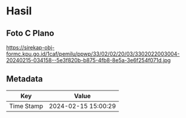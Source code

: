 # Hasil

## Foto C Plano

https://sirekap-obj-formc.kpu.go.id/1caf/pemilu/ppwp/33/02/02/20/03/3302022003004-20240215-034158--5e3f820b-b875-4fb8-8e5a-3e6f254f071d.jpg


## Metadata

| Key        | Value               |
| ---------- | ------------------- |
| Time Stamp | 2024-02-15 15:00:29 |



